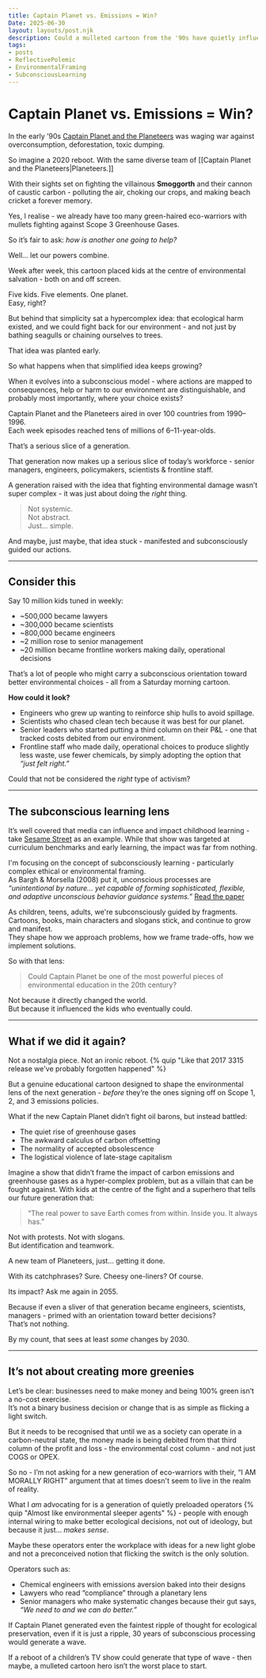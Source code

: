 ```yaml
---
title: Captain Planet vs. Emissions = Win?
Date: 2025-06-30
layout: layouts/post.njk
description: Could a mulleted cartoon from the '90s have quietly influenced a generation better our environment? Maybe it's time for a reboot?
tags:
- posts
- ReflectivePolemic
- EnvironmentalFraming
- SubconsciousLearning
---
```


# Captain Planet vs. Emissions = Win?

In the early ’90s [Captain Planet and the Planeteers](https://en.wikipedia.org/wiki/Captain_Planet_and_the_Planeteers) was waging war against overconsumption, deforestation, toxic dumping.

So imagine a 2020 reboot. With the same diverse team of [[Captain Planet and the Planeteers|Planeteers.]]

With their sights set on fighting the villainous **Smoggorth** and their cannon of caustic carbon - polluting the air, choking our crops, and making beach cricket a forever memory.

Yes, I realise - we already have too many green-haired eco-warriors with mullets fighting against Scope 3 Greenhouse Gases.

So it’s fair to ask: *how is another one going to help?*

Well… let our powers combine.

Week after week, this cartoon placed kids at the centre of environmental salvation -  both on and off screen.

Five kids. Five elements. One planet.  
Easy, right?

But behind that simplicity sat a hypercomplex idea: that ecological harm existed, and we could fight back for our environment -  and not just by bathing seagulls or chaining ourselves to trees.

That idea was planted early.

So what happens when that simplified idea keeps growing? 

When it evolves into a subconscious model -  where actions are mapped to consequences, help or harm to our environment are distinguishable, and probably most importantly, where your choice exists?

Captain Planet and the Planeteers aired in over 100 countries from 1990–1996.  
Each week episodes reached tens of millions of 6–11-year-olds.

That’s a serious slice of a generation.

That generation now makes up a serious slice of today’s workforce -  senior managers, engineers, policymakers, scientists & frontline staff.

A generation raised with the idea that fighting environmental damage wasn’t super complex -  it was just about doing the *right* thing. 

> Not systemic.  
> Not abstract.  
> Just… simple.

And maybe, just maybe, that idea stuck -  manifested and subconsciously guided our actions.

---

## <i data-lucide="brain"></i> Consider this

Say 10 million kids tuned in weekly:

- ~500,000 became lawyers  
- ~300,000 became scientists  
- ~800,000 became engineers  
- ~2 million rose to senior management  
- ~20 million became frontline workers making daily, operational decisions  

That’s a lot of people who might carry a subconscious orientation toward better environmental choices -  all from a Saturday morning cartoon.

**How could it look?**

- Engineers who grew up wanting to reinforce ship hulls to avoid spillage.  
- Scientists who chased clean tech because it was best for our planet.  
- Senior leaders who started putting a third column on their P&L -  one that tracked costs debited from our environment.  
- Frontline staff who made daily, operational choices to produce slightly less waste, use fewer chemicals, by simply adopting the option that *“just felt right.”*

Could that not be considered the *right* type of activism?

---

## <i data-lucide="zap"></i> The subconscious learning lens

It’s well covered that media can influence and impact childhood learning -  take [Sesame Street](https://www.pbs.org/education/blogs/pbs-in-the-classroom/how-sesame-street-helps-children-learn-for-life/) as an example. While that show was targeted at curriculum benchmarks and early learning, the impact was far from nothing.

I'm focusing on the concept of subconsciously learning -  particularly complex ethical or environmental framing.  
As Bargh & Morsella (2008) put it, unconscious processes are *“unintentional by nature… yet capable of forming sophisticated, flexible, and adaptive unconscious behavior guidance systems.”* 
[Read the paper](https://www.researchgate.net/publication/235357087_The_Unconscious_Mind)

As children, teens, adults, we're subconsciously guided by fragments.  
Cartoons, books, main characters and slogans stick, and continue to grow and manifest.  
They shape how we approach problems, how we frame trade-offs, how we implement solutions. 

So with that lens:

> Could Captain Planet be one of the most powerful pieces of environmental education in the 20th century?

Not because it directly changed the world.  
But because it influenced the kids who eventually could.

---

## What if we did it again?

Not a nostalgia piece. Not an ironic reboot. {% quip "Like that 2017 3315 release we've probably forgotten happened" %}

But a genuine educational cartoon designed to shape the environmental lens of the next generation -  *before* they’re the ones signing off on Scope 1, 2, and 3 emissions policies.

What if the new Captain Planet didn’t fight oil barons, but instead battled:

- The quiet rise of greenhouse gases  
- The awkward calculus of carbon offsetting  
- The normality of accepted obsolescence  
- The logistical violence of late-stage capitalism  

Imagine a show that didn’t frame the impact of carbon emissions and greenhouse gases as a hyper-complex problem, but as a villain that can be fought against. With kids at the centre of the fight and a superhero that tells our future generation that:

> <span class="quip-callout">“The real power to save Earth comes from within. Inside you. It always has.”</span>

Not with protests. Not with slogans.  
But identification and teamwork.

A new team of Planeteers, just… getting it done.

With its catchphrases? Sure. Cheesy one-liners? Of course.

Its impact? Ask me again in 2055.

Because if even a sliver of that generation became engineers, scientists, managers -  primed with an orientation toward better decisions?  
That’s not nothing.

By my count, that sees at least *some* changes by 2030.

---

## It’s not about creating more greenies

Let’s be clear: businesses need to make money and being 100% green isn’t a no-cost exercise.  
It’s not a binary business decision or change that is as simple as flicking a light switch.

But it needs to be recognised that until we as a society can operate in a carbon-neutral state, the money made is being debited from that third column of the profit and loss -  the environmental cost column -  and not just COGS or OPEX.

So no -  I’m not asking for a new generation of eco-warriors with their, “I AM MORALLY RIGHT” argument that at times doesn't seem to live in the realm of reality.

What I *am* advocating for is a generation of quietly preloaded operators {% quip "Almost like environmental sleeper agents" %} - people with enough internal wiring to make better ecological decisions, not out of ideology, but because it just… *makes sense*.

Maybe these operators enter the workplace with ideas for a new light globe and not a preconceived notion that flicking the switch is the only solution.

Operators such as:
- Chemical engineers with emissions aversion baked into their designs  
- Lawyers who read “compliance” through a planetary lens  
- Senior managers who make systematic changes because their gut says, *“We need to and we can do better.”*

If Captain Planet generated even the faintest ripple of thought for ecological preservation, even if it is just a ripple, 30 years of subconscious processing would generate a wave.

If a reboot of a children’s TV show could generate that type of wave -  then maybe, a mulleted cartoon hero isn’t the worst place to start.
